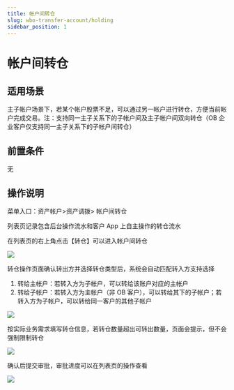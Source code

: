 ```yaml
---
title: 帐户间转仓
slug: wbo-transfer-account/holding
sidebar_position: 1
---
```



# 帐户间转仓

## 适用场景

主子帐户场景下，若某个帐户股票不足，可以通过另一帐户进行转仓，方便当前帐户完成交易。​
注：支持同一主子关系下的子帐户间及主子帐户间双向转仓（OB 企业客户仅支持同一主子关系下的子帐户间转仓）

## 前置条件

无

## 操作说明

菜单入口：资产帐户&gt;资产调拨&gt; 帐户间转仓

列表页记录包含后台操作流水和客户 App 上自主操作的转仓流水

在列表页的右上角点击【转仓】可以进入帐户间转仓

<img src="/assets/QGe8b1yh9oddXYxx9M6cWyt1n0c.png"/>

转仓操作页面确认转出方并选择转仓类型后，系统会自动匹配转入方支持选择​

1. 转给主帐户：若转入方为子帐户，可以转给该账户对应的主帐户​
2. 转给子帐户：若转入方为主帐户（非 OB 客户），可以转给其下的子帐户；若转入方为子帐户，可以转给同一客户的其他子帐户

<img src="/assets/Ac03bznFeo6u1IxzObIcapjwnth.png"/>

按实际业务需求填写转仓信息，若转仓数量超出可转出数量，页面会提示，但不会强制限制转仓

<img src="/assets/DGFTb71XxogqHNxJK3Ac8rgrnff.png"/>

确认后提交审批，审批进度可以在列表页的操作查看

<img src="/assets/DIGebVyiVonuQBxg480c7CZunrd.png"/>

